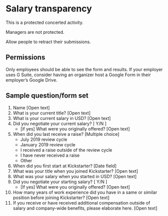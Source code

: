 # Salary transparency

This is a protected concerted activity.

Managers are not protected.

Allow people to retract their submissions.

## Permissions

Only employees should be able to see the form and results. If your employer uses G Suite, consider having an organizer host a Google Form in their employer’s Google Drive.

## Sample question/form set

1. Name [Open text]
1. What is your current title? [Open text]
1. What is your current salary in USD? [Open text]
1. Did you negotiate your current salary? [ Y/N ]
    - [if yes] What were you originally offered? [Open text]
1. When did you last receive a raise? [Multiple choice]
    - July 2019 review cycle
    - January 2019 review cycle
    - I received a raise outside of the review cycle
    - I have never received a raise
    - Other
1. When did you first start at Kickstarter? [Date field]
1. What was your title when you joined Kickstarter? [Open text]
1. What was your salary when you started in USD? [Open text]
1. Did you negotiate your starting salary? [ Y/N ]
    - [If yes] What were you originally offered? [Open text]
1. How many years of work experience did you have in a same or similar position before joining Kickstarter? [Open text]
1. If you receive or have received additional compensation outside of salary and company-wide benefits, please elaborate here. [Open text]
